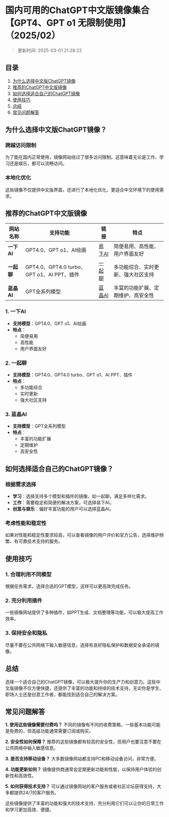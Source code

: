 # 国内可用的ChatGPT中文版镜像集合【GPT4、GPT o1 无限制使用】（2025/02）
>更新时间: 2025-03-01 21:28:22

## 目录

1. [为什么选择中文版ChatGPT镜像](#为什么选择中文版ChatGPT镜像)
2. [推荐的ChatGPT中文版镜像](#推荐的ChatGPT中文版镜像)
3. [如何选择适合自己的ChatGPT镜像](#如何选择适合自己的ChatGPT镜像)
4. [使用技巧](#使用技巧)
5. [总结](#总结)
6. [常见问题解答](#常见问题解答)

   
## 为什么选择中文版ChatGPT镜像？

### **跨越访问限制**
为了能在国内正常使用，镜像网站绕过了很多访问限制。这意味着无论是工作、学习还是娱乐，都可以流畅访问。

### **本地化优化**
这些镜像不仅提供中文版界面，还进行了本地化优化，更适合中文环境下的使用需求。

## **推荐的ChatGPT中文版镜像**

| 网站名称 | 支持功能 | 链接 | 特点 |
|---|---|---|---|
| **一下AI** | GPT4.0、GPT o1、AI绘画 | [易下AI](https://www.yixiaai.com) | 简便易用、高性能、用户界面友好 |
| **一起聊** | GPT4.0、GPT4.0 turbo、GPT o1、AI PPT、插件 | [一起聊](https://chat.lify.vip) | 多功能综合、实时更新、强大社区支持 |
| **蓝晶AI** | GPT全系列模型 | [蓝晶AI](https://guide1.lanjing.ai) | 丰富的功能扩展、定期维护、高安全性 |

### **1. 一下AI**
- **支持模型**：GPT4.0、GPT o1、AI绘画
- **特点**：
  - 简便易用
  - 高性能
  - 用户界面友好

### **2. 一起聊**
- **支持模型**：GPT4.0、GPT4.0 turbo、GPT o1、AI PPT、插件
- **特点**：
  - 多功能综合
  - 实时更新
  - 强大社区支持

### **3. 蓝晶AI**
- **支持模型**：GPT全系列模型
- **特点**：
  - 丰富的功能扩展
  - 定期维护
  - 高安全性

## **如何选择适合自己的ChatGPT镜像？**

### **根据需求选择**
- **学习**：选择支持多个模型和插件的镜像，如一起聊，满足多样化需求。
- **工作**：需要稳定和简便的解决方案，可选择易下AI。
- **创意与娱乐**：偏好丰富功能的用户可以选择蓝晶AI。

### **考虑性能和稳定性**
如果对性能和稳定性要求较高，可以查看镜像的用户评价和官方公告，选择维护频繁、有可靠技术支持的服务。

## **使用技巧**

### **1. 合理利用不同模型**
根据任务需求，选择合适的GPT模型，这样可以更高效完成任务。

### **2. 充分利用插件**
一些镜像网站提供了多种插件，如PPT生成、文档整理等功能，可以极大提高工作效率。

### **3. 保持安全和隐私**
尽量不要在公共网络下输入敏感信息，选择有良好隐私保护和数据安全承诺的镜像。

## **总结**

选择一个适合自己的ChatGPT镜像，可以极大提升你的生产力和创意力。这些中文版镜像不仅方便快捷，还提供了丰富的功能和持续的技术支持，无论你是学生、职场人士还是创意工作者，都能找到适合自己的解决方案。

## **常见问题解答**

**1. 使用这些镜像需要付费吗？**
不同的镜像有不同的收费策略，一些基本功能可能是免费的，但高级功能通常需要订阅或购买。

**2. 安全性如何保障？**
推荐的这些镜像都有较高的安全性，但用户也要注意不要在公共网络中输入敏感信息。

**3. 是否支持移动设备？**
大多数镜像网站都支持PC和移动设备访问，非常方便。

**4. 功能更新如何？**
镜像提供商通常会定期更新功能和性能，以保持用户体验的创新性和高效性。

**5. 如何获得技术支持？**
可以通过镜像网站的客户服务或者社区论坛获得支持，大多都提供24/7的客户服务。

这些镜像提供了丰富的功能和强大的技术支持，充分利用它们可以让你的日常工作和学习更加高效、便捷。
